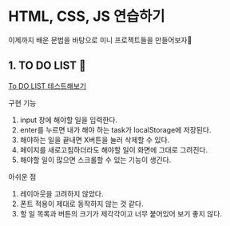 # HTML, CSS, JS 연습하기
이제까지 배운 문법을 바탕으로 미니 프로젝트들을 만들어보자🌻

## 1. TO DO LIST 🧐
[To DO LIST 테스트해보기](https://ceunnseo.github.io/todoList/)

구현 기능
1. input 창에 해야할 일을 입력한다.
2. enter를 누르면 내가 해야 하는 task가 localStorage에 저장된다.
3. 해야하는 일을 끝내면 X버튼을 눌러 삭제할 수 있다.
4. 페이지를 새로고침하더라도 해야할 일이 화면에 그대로 그려진다.
5. 해야할 일이 많으면 스크롤할 수 있는 기능이 생긴다.

아쉬운 점
1. 레이아웃을 고려하지 않았다.
2. 폰트 적용이 제대로 동작하지 않는 것 같다.
3. 할 일 목록과 버튼의 크기가 제각각이고 너무 붙어있어 보기 좋지 않다.